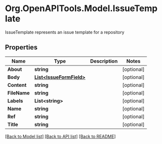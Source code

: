 # Org.OpenAPITools.Model.IssueTemplate
IssueTemplate represents an issue template for a repository

## Properties

Name | Type | Description | Notes
------------ | ------------- | ------------- | -------------
**About** | **string** |  | [optional] 
**Body** | [**List&lt;IssueFormField&gt;**](IssueFormField.md) |  | [optional] 
**Content** | **string** |  | [optional] 
**FileName** | **string** |  | [optional] 
**Labels** | **List&lt;string&gt;** |  | [optional] 
**Name** | **string** |  | [optional] 
**Ref** | **string** |  | [optional] 
**Title** | **string** |  | [optional] 

[[Back to Model list]](../README.md#documentation-for-models) [[Back to API list]](../README.md#documentation-for-api-endpoints) [[Back to README]](../README.md)

